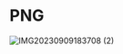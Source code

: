 # PNG

![IMG20230909183708 (2)](https://github.com/aminhakim11391/PNG/assets/144593216/627fff71-7c9e-4302-a3d3-fb989830c4bc)
